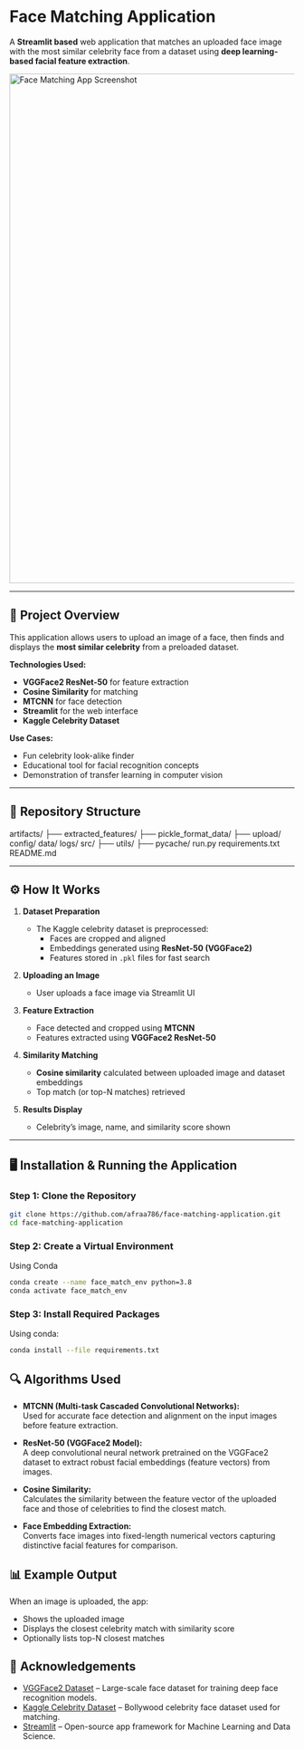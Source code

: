 # Face Matching Application

A **Streamlit based** web application that matches an uploaded face image with the most similar celebrity face from a dataset using **deep learning-based facial feature extraction**.

<img width="1600" height="900" alt="Face Matching App Screenshot" src="https://github.com/user-attachments/assets/c6c6df9f-f223-4286-bc1d-15f1a711ae1b" />

---

## 📌 Project Overview
This application allows users to upload an image of a face, then finds and displays the **most similar celebrity** from a preloaded dataset.

**Technologies Used:**
- **VGGFace2 ResNet-50** for feature extraction
- **Cosine Similarity** for matching
- **MTCNN** for face detection
- **Streamlit** for the web interface
- **Kaggle Celebrity Dataset**

**Use Cases:**
- Fun celebrity look-alike finder
- Educational tool for facial recognition concepts
- Demonstration of transfer learning in computer vision

---

## 📂 Repository Structure

artifacts/
├── extracted_features/
├── pickle_format_data/
├── upload/
config/
data/
logs/
src/
├── utils/
├── pycache/
run.py
requirements.txt
README.md

---

## ⚙️ How It Works

1. **Dataset Preparation**
   - The Kaggle celebrity dataset is preprocessed:
     - Faces are cropped and aligned
     - Embeddings generated using **ResNet-50 (VGGFace2)**
     - Features stored in `.pkl` files for fast search

2. **Uploading an Image**
   - User uploads a face image via Streamlit UI

3. **Feature Extraction**
   - Face detected and cropped using **MTCNN**
   - Features extracted using **VGGFace2 ResNet-50**

4. **Similarity Matching**
   - **Cosine similarity** calculated between uploaded image and dataset embeddings
   - Top match (or top-N matches) retrieved

5. **Results Display**
   - Celebrity’s image, name, and similarity score shown

---

## 🖥️ Installation & Running the Application

### Step 1: Clone the Repository
```bash
git clone https://github.com/afraa786/face-matching-application.git
cd face-matching-application
```

### Step 2: Create a Virtual Environment 
Using Conda
```bash
conda create --name face_match_env python=3.8
conda activate face_match_env
```

### Step 3: Install Required Packages
Using conda:
```bash
conda install --file requirements.txt
```
## 🔍 Algorithms Used

- **MTCNN (Multi-task Cascaded Convolutional Networks):**  
  Used for accurate face detection and alignment on the input images before feature extraction.

- **ResNet-50 (VGGFace2 Model):**  
  A deep convolutional neural network pretrained on the VGGFace2 dataset to extract robust facial embeddings (feature vectors) from images.

- **Cosine Similarity:**  
  Calculates the similarity between the feature vector of the uploaded face and those of celebrities to find the closest match.

- **Face Embedding Extraction:**  
  Converts face images into fixed-length numerical vectors capturing distinctive facial features for comparison.

## 📊 Example Output

When an image is uploaded, the app:

- Shows the uploaded image
- Displays the closest celebrity match with similarity score
- Optionally lists top-N closest matches


## 🙌 Acknowledgements
- [VGGFace2 Dataset](https://www.robots.ox.ac.uk/~vgg/data/vgg_face2/) – Large-scale face dataset for training deep face recognition models.
- [Kaggle Celebrity Dataset](https://www.kaggle.com/datasets/sroy93/bollywood-celeb-localized-face-dataset-extended) – Bollywood celebrity face dataset used for matching.
- [Streamlit](https://streamlit.io/) – Open-source app framework for Machine Learning and Data Science.


